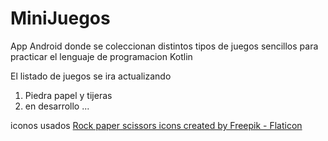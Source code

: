 # MiniJuegos
 App Android donde se coleccionan distintos tipos de juegos sencillos para practicar el lenguaje de programacion Kotlin

 El listado de juegos se ira actualizando 

1) Piedra papel y tijeras
2) en desarrollo ...


iconos usados <a href="https://www.flaticon.com/free-icons/rock-paper-scissors" title="rock paper scissors icons">Rock paper scissors icons created by Freepik - Flaticon</a>
